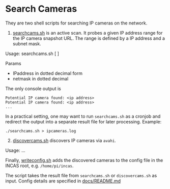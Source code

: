 # Search Cameras

They are two shell scripts for searching IP cameras on the network. 

1. [searchcams.sh](searchcams.sh) is an active scan. It probes a given IP address range for the IP camera snapshot URL. The range is defined by a IP address and a subnet mask.

Usage: searchcams.sh [<IPaddress> <netmask>]

Params

- IPaddress in dotted decimal form
- netmask in dotted decimal

The only console output is 
```
Potential IP camera found: <ip address>
Potential IP camera found: <ip address>
...
```

In a practical setting, one may want to run `searchcams.sh` as a cronjob and redirect the output into a separate result file for later processing. Example:

```
./searchcams.sh > ipcameras.log
```


2. [discovercams.sh](discovercams.sh) discovers IP cameras via `avahi`.

Usage: ...


Finally, [writeconfig.sh](writeconfig.sh) adds the discovered cameras to the config file in the INCAS root, e.g. `/home/pi/incas`. 

The script takes the result file from `searchcams.sh` or `discovercams.sh` as input. Config details are specified in [docs/README.md](../../docs/README.md)
